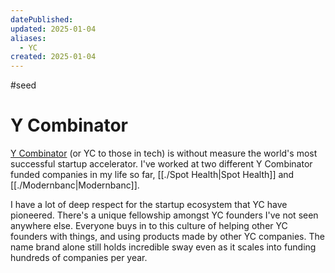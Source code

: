 ```yaml
---
datePublished: 
updated: 2025-01-04
aliases:
  - YC
created: 2025-01-04
---
```

#seed

# Y Combinator

[Y Combinator](https://ycombinator.com) (or YC to those in tech) is without measure the world's most successful startup accelerator. I've worked at two different Y Combinator funded companies in my life so far, [[./Spot Health|Spot Health]] and [[./Modernbanc|Modernbanc]]. 

I have a lot of deep respect for the startup ecosystem that YC have pioneered. There's a unique fellowship amongst YC founders I've not seen anywhere else. Everyone buys in to this culture of helping other YC founders with things, and using products made by other YC companies. The name brand alone still holds incredible sway even as it scales into funding hundreds of companies per year.